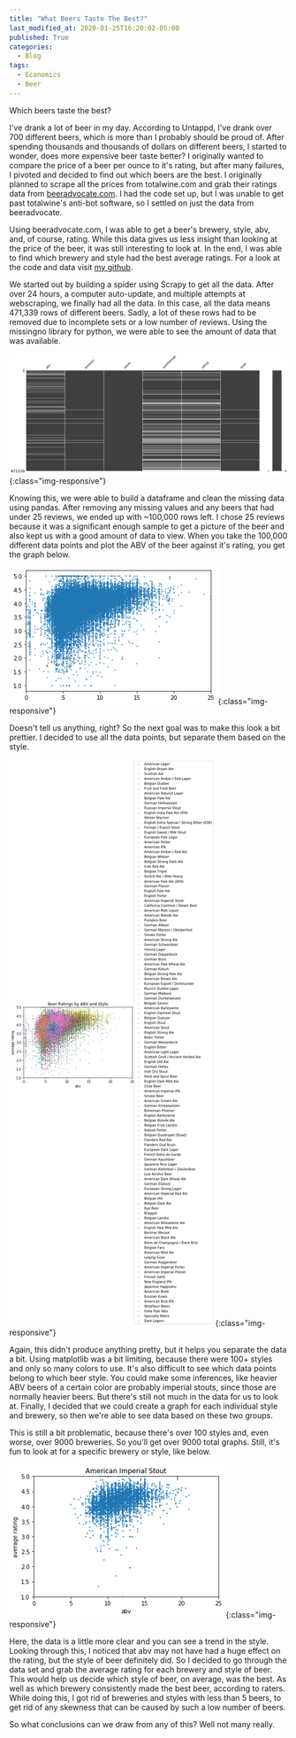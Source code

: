 ```yaml
---
title: "What Beers Taste The Best?"
last_modified_at: 2020-01-25T16:20:02-05:00
published: True
categories:
  - Blog
tags:
  - Economics
  - Beer
---
```


Which beers taste the best?

I've drank a lot of beer in my day. According to Untappd, I've drank over 700 different beers, which is more than I probably should be proud of. After spending thousands and thousands of dollars on different beers, I started to wonder, does more expensive beer taste better? I originally wanted to compare the price of a beer per ounce to it's rating, but after many failures, I pivoted and decided to find out which beers are the best. I originally planned to scrape all the prices from totalwine.com and grab their ratings data from [beeradvocate.com](beeradvocate.com). I had the code set up, but I was unable to get past totalwine's anti-bot software, so I settled on just the data from beeradvocate. 

Using beeradvocate.com, I was able to get a beer's brewery, style, abv, and, of course, rating. While this data gives us less insight than looking at the price of the beer, it was still interesting to look at. In the end, I was able to find which brewery and style had the best average ratings. For a look at the code and data visit [my github](github.com/sleavor/Beer-Project).

We started out by building a spider using Scrapy to get all the data. After over 24 hours, a computer auto-update, and multiple attempts at webscraping, we finally had all the data. In this case, all the data means 471,339 rows of different beers. Sadly, a lot of these rows had to be removed due to incomplete sets or a low number of reviews. Using the missingno library for python, we were able to see the amount of data that was available. 

![Missing data points](/assets/images/BeerBlog/missingnoData.png){:class="img-responsive"}

Knowing this, we were able to build a dataframe and clean the missing data using pandas. After removing any missing values and any beers that had under 25 reviews, we ended up with ~100,000 rows left. I chose 25 reviews because it was a significant enough sample to get a picture of the beer and also kept us with a good amount of data to view. When you take the 100,000 different data points and plot the ABV of the beer against it's rating, you get the graph below.

![All data points](/assets/images/BeerBlog/AllData.png){:class="img-responsive"}

Doesn't tell us anything, right? So the next goal was to make this look a bit prettier. I decided to use all the data points, but separate them based on the style.

![All data points by style](/assets/images/BeerBlog/AllDataByStyle.png){:class="img-responsive"}

Again, this didn't produce anything pretty, but it helps you separate the data a bit. Using matplotlib was a bit limiting, because there were 100+ styles and only so many colors to use. It's also difficult to see which data points belong to which beer style. You could make some inferences, like heavier ABV beers of a certain color are probably imperial stouts, since those are normally heavier beers. But there's still not much in the data for us to look at. Finally, I decided that we could create a graph for each individual style and brewery, so then we're able to see data based on these two groups.

This is still a bit problematic, because there's over 100 styles and, even worse, over 9000 breweries. So you'll get over 9000 total graphs. Still, it's fun to look at for a specific brewery or style, like below. 

![Graph of Amerian Imperial Stout](/assets/images/BeerBlog/AmericanImperialStout.png){:class="img-responsive"}

Here, the data is a little more clear and you can see a trend in the style. Looking through this, I noticed that abv may not have had a huge effect on the rating, but the style of beer definitely did. So I decided to go through the data set and grab the average rating for each brewery and style of beer. This would help us decide which style of beer, on average, was the best. As well as which brewery consistently made the best beer, according to raters. While doing this, I got rid of breweries and styles with less than 5 beers, to get rid of any skewness that can be caused by such a low number of beers.

So what conclusions can we draw from any of this? Well not many really. 


